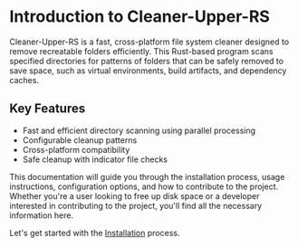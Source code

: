 # Introduction to Cleaner-Upper-RS

Cleaner-Upper-RS is a fast, cross-platform file system cleaner designed to remove recreatable folders efficiently. This Rust-based program scans specified directories for patterns of folders that can be safely removed to save space, such as virtual environments, build artifacts, and dependency caches.

## Key Features

- Fast and efficient directory scanning using parallel processing
- Configurable cleanup patterns
- Cross-platform compatibility
- Safe cleanup with indicator file checks

This documentation will guide you through the installation process, usage instructions, configuration options, and how to contribute to the project. Whether you're a user looking to free up disk space or a developer interested in contributing to the project, you'll find all the necessary information here.

Let's get started with the [Installation](./installation.md) process.